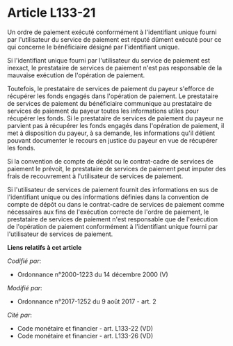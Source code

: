 # Article L133-21

Un ordre de paiement exécuté conformément à l'identifiant unique fourni par l'utilisateur du service de paiement est réputé
dûment exécuté pour ce qui concerne le bénéficiaire désigné par l'identifiant unique.

Si l'identifiant unique fourni par l'utilisateur du service de paiement est inexact, le prestataire de services de paiement
n'est pas responsable de la mauvaise exécution de l'opération de paiement.

Toutefois, le prestataire de services de paiement du payeur s'efforce de récupérer les fonds engagés dans l'opération de
paiement. Le prestataire de services de paiement du bénéficiaire communique au prestataire de services de paiement du payeur
toutes les informations utiles pour récupérer les fonds. Si le prestataire de services de paiement du payeur ne parvient pas
à récupérer les fonds engagés dans l'opération de paiement, il met à disposition du payeur, à sa demande, les informations
qu'il détient pouvant documenter le recours en justice du payeur en vue de récupérer les fonds.

Si la convention de compte de dépôt ou le contrat-cadre de services de paiement le prévoit, le prestataire de services de
paiement peut imputer des frais de recouvrement à l'utilisateur de services de paiement.

Si l'utilisateur de services de paiement fournit des informations en sus de l'identifiant unique ou des informations définies
dans la convention de compte de dépôt ou dans le contrat-cadre de services de paiement comme nécessaires aux fins de
l'exécution correcte de l'ordre de paiement, le prestataire de services de paiement n'est responsable que de l'exécution de
l'opération de paiement conformément à l'identifiant unique fourni par l'utilisateur de services de paiement.

**Liens relatifs à cet article**

_Codifié par_:

  - Ordonnance n°2000-1223 du 14 décembre 2000 (V)

_Modifié par_:

  - Ordonnance n°2017-1252 du 9 août 2017 - art. 2

_Cité par_:

  - Code monétaire et financier - art. L133-22 (VD)
  - Code monétaire et financier - art. L133-26 (VD)
